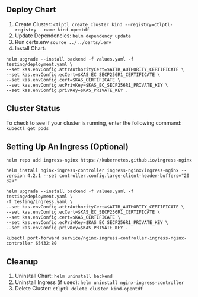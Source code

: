 
## Deploy Chart

1. Create Cluster: `ctlptl create cluster kind --registry=ctlptl-registry --name kind-opentdf`
2. Update Dependencies: `helm dependency update`
3. Run certs.env `source ../../certs/.env`
3. Install Chart: 
```
helm upgrade --install backend -f values.yaml -f testing/deployment.yaml \
--set kas.envConfig.attrAuthorityCert=$ATTR_AUTHORITY_CERTIFICATE \
--set kas.envConfig.ecCert=$KAS_EC_SECP256R1_CERTIFICATE \
--set kas.envConfig.cert=$KAS_CERTIFICATE \
--set kas.envConfig.ecPrivKey=$KAS_EC_SECP256R1_PRIVATE_KEY \
--set kas.envConfig.privKey=$KAS_PRIVATE_KEY .
```

## Cluster Status 
  To check to see if your cluster is running, enter the following command:
  `kubectl get pods` 

## Setting Up An Ingress (Optional)
```
helm repo add ingress-nginx https://kubernetes.github.io/ingress-nginx

helm install nginx-ingress-controller ingress-nginx/ingress-nginx --version 4.2.1 --set controller.config.large-client-header-buffers="20 32k"

helm upgrade --install backend -f values.yaml -f testing/deployment.yaml \
-f testing/ingress.yaml \
--set kas.envConfig.attrAuthorityCert=$ATTR_AUTHORITY_CERTIFICATE \
--set kas.envConfig.ecCert=$KAS_EC_SECP256R1_CERTIFICATE \
--set kas.envConfig.cert=$KAS_CERTIFICATE \
--set kas.envConfig.ecPrivKey=$KAS_EC_SECP256R1_PRIVATE_KEY \
--set kas.envConfig.privKey=$KAS_PRIVATE_KEY .

kubectl port-forward service/nginx-ingress-controller-ingress-nginx-controller 65432:80
```

## Cleanup
1. Uninstall Chart: `helm uninstall backend`
2. Uninstall Ingress (if used): `helm uninstall nginx-ingress-controller`
3. Delete Cluster: `ctlptl delete cluster kind-opentdf`
